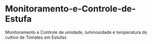 # Monitoramento-e-Controle-de-Estufa
Monitoramento e Controle de umidade, luminosidade e temperatura do cultivo de Tomates em Estufas
